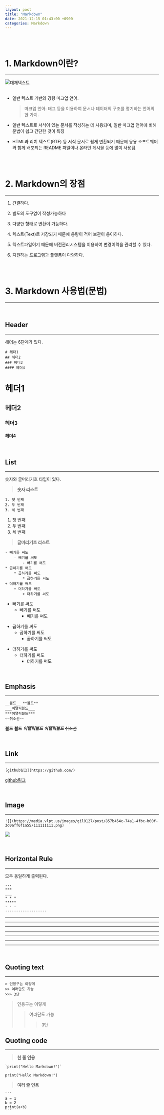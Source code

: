 ```yaml
---
layout: post
title: "Markdown"
date: 2021-12-15 01:43:00 +0900
categories: Markdown
---
```


<br>
<br>


# **1. Markdown이란?**
---
![대체텍스트](https://upload.wikimedia.org/wikipedia/commons/thumb/4/48/Markdown-mark.svg/1200px-Markdown-mark.svg.png)
<br>
<br>


*  일반 텍스트 기반의 경량 마크업 언어. 
    > 마크업 언어:  태그 등을 이용하여 문서나 데이터의 구조를 명기하는 언어의 한 가지.

* 일반 텍스트로 서식이 있는 문서를 작성하는 데 사용되며, 일반 마크업 언어에 비해 문법이 쉽고 간단한 것이 특징

* HTML과 리치 텍스트(RTF) 등 서식 문서로 쉽게 변환되기 때문에 응용 소프트웨어와 함께 배포되는 README 파일이나 온라인 게시물 등에 많이 사용됨.

<br>
<br>

# **2. Markdown의 장점**
---   

1. 간결하다.

2. 별도의 도구없이 작성가능하다

3. 다양한 형태로 변환이 가능하다.

4. 텍스트(Text)로 저장되기 때문에 용량이 적어 보관이 용이하다.

5. 텍스트파일이기 때문에 버전관리시스템을 이용하여 변경이력을 관리할 수 있다.

6. 지원하는 프로그램과 플랫폼이 다양하다.

<br>
<br>


# **3. Markdown 사용법(문법)**
---

<br>

## Header
---
헤더는 6단계가 있다.
```
# 헤더1
## 헤더2
### 헤더3
#### 헤더4
```

# 헤더1
## 헤더2
### 헤더3
#### 헤더4

<br>

## List
---
숫자와 글머리기호 타입이 있다.
> **숫자 리스트**
```
1. 첫 번째
2. 두 번째
3. 세 번째
```
1. 첫 번째
2. 두 번째
3. 세 번째

> **글머리기호 리스트**
```
- 빼기를 써도
    - 빼기를 써도
        - 빼기를 써도
* 곱하기를 써도
    * 곱하기를 써도
        * 곱하기를 써도
+ 더하기를 써도
    + 더하기를 써도
        + 더하기를 써도
```
- 빼기를 써도
    - 빼기를 써도
        - 빼기를 써도
* 곱하기를 써도
    * 곱하기를 써도
        * 곱하기를 써도
+ 더하기를 써도
    + 더하기를 써도
        + 더하기를 써도

<br>

## Emphasis
---
```
__볼드__ **볼드**
___이탤릭볼드___
***이탤릭볼드***
~~취소선~~
```
__볼드__ **볼드**
___이탤릭볼드___
***이탤릭볼드***
~~취소선~~

<br>

## Link
---
```
[github링크](https://github.com/)
```
[github링크](https://github.com/)

<br>

## Image
---
```
![](https://media.vlpt.us/images/gil0127/post/857b454c-74a1-4fbc-b00f-3d0aff6f1a55/111111111.png)
```
![](https://media.vlpt.us/images/gil0127/post/857b454c-74a1-4fbc-b00f-3d0aff6f1a55/111111111.png)

<br>

## Horizontal Rule
---
모두 동일하게 출력된다.
```
---
***
___
* * *
*****
- - -
-------------------
```
---
***
___
* * *
*****
- - -
-------------------

<br>

## Quoting text
---
```
> 인용구는 이렇게
>> 여러단도 가능
>>> 3단
```
> 인용구는 이렇게
>> 여러단도 가능
>>> 3단

## Quoting code
---
> **한 줄 인용**
```
`print("Hello Markdown!")`
```
`print("Hello Markdown!")`

> **여러 줄 인용**

    ```
    a = 1
    b = 2
    print(a+b)
    ```
